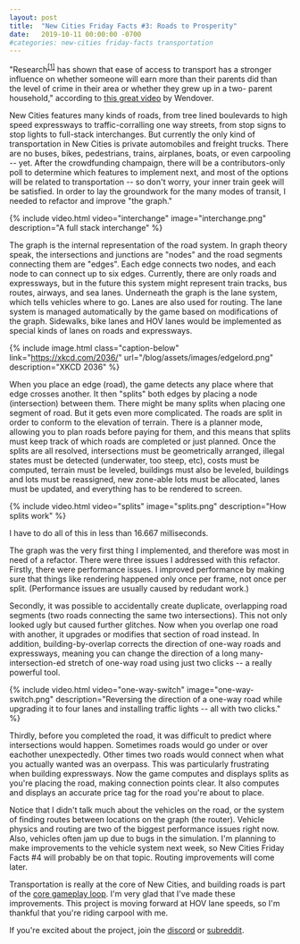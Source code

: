 ```yaml
---
layout: post
title:  "New Cities Friday Facts #3: Roads to Prosperity"
date:   2019-10-11 00:00:00 -0700
#categories: new-cities friday-facts transportation
---
```


"Research<sup>[&#91;1&#93;][1]</sup> has shown that ease of access to transport has a stronger influence on whether someone will earn more than their parents did than the level of crime in their area or whether they grew up in a two- parent household," according to [this great video] by Wendover.

New Cities features many kinds of roads, from tree lined boulevards to high speed expressways to traffic-corralling one way streets, from stop signs to stop lights to full-stack interchanges. But currently the only kind of transportation in New Cities is private automobiles and freight trucks. There are no buses, bikes, pedestrians, trains, airplanes, boats, or even carpooling -- yet. After the crowdfunding champaign, there will be a contributors-only poll to determine which features to implement next, and most of the options will be related to transportation -- so don't worry, your inner train geek will be satisfied. In order to lay the groundwork for the many modes of transit, I needed to refactor and improve "the graph."

{% include video.html video="interchange" image="interchange.png"
  description="A full stack interchange" %}

The graph is the internal representation of the road system. In graph theory speak, the intersections and junctions are "nodes" and the road segments connecting them are "edges". Each edge connects two nodes, and each node to can connect up to six edges. Currently, there are only roads and expressways, but in the future this system might represent train tracks, bus routes, airways, and sea lanes. Underneath the graph is the lane system, which tells vehicles where to go. Lanes are also used for routing. The lane system is managed automatically by the game based on modifications of the graph. Sidewalks, bike lanes and HOV lanes would be implemented as special kinds of lanes on roads and expressways.

{% include image.html class="caption-below"
  link="https://xkcd.com/2036/"
  url="/blog/assets/images/edgelord.png"
  description="XKCD 2036" %}

When you place an edge (road), the game detects any place where that edge crosses another. It then "splits" both edges by placing a node (intersection) between them. There might be many splits when placing one segment of road. But it gets even more complicated. The roads are split in order to conform to the elevation of terrain. There is a planner mode, allowing you to plan roads before paying for them, and this means that splits must keep track of which roads are completed or just planned. Once the splits are all resolved, intersections must be geometrically arranged, illegal states must be detected (underwater, too steep, etc), costs must be computed, terrain must be leveled, buildings must also be leveled, buildings and lots must be reassigned, new zone-able lots must be allocated, lanes must be updated, and everything has to be rendered to screen.

{% include video.html video="splits" image="splits.png"
  description="How splits work" %}

I have to do all of this in less than 16.667 milliseconds.

The graph was the very first thing I implemented, and therefore was most in need of a refactor. There were three issues I addressed with this refactor. Firstly, there were performance issues. I improved performance by making sure that things like rendering happened only once per frame, not once per split. (Performance issues are usually caused by redudant work.)

Secondly, it was possible to accidentally create duplicate, overlapping road segments (two roads connecting the same two intersections). This not only looked ugly but caused further glitches. Now when you overlap one road with another, it upgrades or modifies that section of road instead. In addition, building-by-overlap corrects the direction of one-way roads and expressways, meaning you can change the direction of a long many-intersection-ed stretch of one-way road using just two clicks -- a really powerful tool.

{% include video.html video="one-way-switch" image="one-way-switch.png"
  description="Reversing the direction of a one-way road while upgrading it to four lanes and installing traffic lights -- all with two clicks." %}

Thirdly, before you completed the road, it was difficult to predict where intersections would happen. Sometimes roads would go under or over eachother unexpectedly. Other times two roads would connect when what you actually wanted was an overpass. This was particularly frustrating when building expressways. Now the game computes and displays splits as you're placing the road, making connection points clear. It also computes and displays an accurate price tag for the road you're about to place.

Notice that I didn't talk much about the vehicles on the road, or the system of finding routes between locations on the graph (the router).  Vehicle physics and routing are two of the biggest performance issues right now. Also, vehicles often jam up due to bugs in the simulation. I'm planning to make improvements to the vehicle system next week, so New Cities Friday Facts #4 will probably be on that topic. Routing improvements will come later.

Transportation is really at the core of New Cities, and building roads is part of the [core gameplay loop]. I'm very glad that I've made these improvements. This project is moving forward at HOV lane speeds, so I'm thankful that you're riding carpool with me.

If you're excited about the project, join the [discord] or [subreddit].

[subreddit]: https://www.reddit.com/r/New_Cities
[discord]: https://discord.gg/udgeB2E
[this great video]: https://youtu.be/fwjwePe-HmA
[1]: https://nascsp.org/wp-content/uploads/2018/02/issuebrief-benefitsofruralpublictransportation.pdf
[core gameplay loop]: https://gameanalytics.com/blog/how-to-perfect-your-games-core-loop.html
